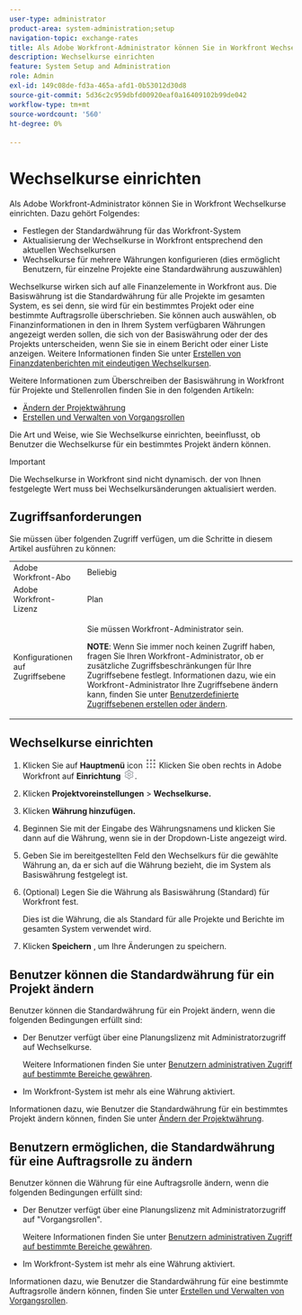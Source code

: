 ```yaml
---
user-type: administrator
product-area: system-administration;setup
navigation-topic: exchange-rates
title: Als Adobe Workfront-Administrator können Sie in Workfront Wechselkurse einrichten.
description: Wechselkurse einrichten
feature: System Setup and Administration
role: Admin
exl-id: 149c08de-fd3a-465a-afd1-0b53012d30d8
source-git-commit: 5d36c2c959dbfd00920eaf0a16409102b99de042
workflow-type: tm+mt
source-wordcount: '560'
ht-degree: 0%

---
```


# Wechselkurse einrichten

<!--
<p data-mc-conditions="QuicksilverOrClassic.Draft mode">*** DON'T DELETE, DRAFT OR HIDE THIS ARTICLE. IT IS LINKED TO THE PRODUCT, THROUGH THE CONTEXT SENSITIVE HELP LINKS. **</p>
-->

Als Adobe Workfront-Administrator können Sie in Workfront Wechselkurse einrichten. Dazu gehört Folgendes:

* Festlegen der Standardwährung für das Workfront-System
* Aktualisierung der Wechselkurse in Workfront entsprechend den aktuellen Wechselkursen
* Wechselkurse für mehrere Währungen konfigurieren (dies ermöglicht Benutzern, für einzelne Projekte eine Standardwährung auszuwählen)

Wechselkurse wirken sich auf alle Finanzelemente in Workfront aus. Die Basiswährung ist die Standardwährung für alle Projekte im gesamten System, es sei denn, sie wird für ein bestimmtes Projekt oder eine bestimmte Auftragsrolle überschrieben. Sie können auch auswählen, ob Finanzinformationen in den in Ihrem System verfügbaren Währungen angezeigt werden sollen, die sich von der Basiswährung oder der des Projekts unterscheiden, wenn Sie sie in einem Bericht oder einer Liste anzeigen. Weitere Informationen finden Sie unter [Erstellen von Finanzdatenberichten mit eindeutigen Wechselkursen](../../../reports-and-dashboards/reports/creating-and-managing-reports/create-financial-data-reports-unique-exchange-rates.md).

Weitere Informationen zum Überschreiben der Basiswährung in Workfront für Projekte und Stellenrollen finden Sie in den folgenden Artikeln:

* [Ändern der Projektwährung](../../../manage-work/projects/project-finances/change-project-currency.md)
* [Erstellen und Verwalten von Vorgangsrollen](../../../administration-and-setup/set-up-workfront/organizational-setup/create-manage-job-roles.md)

Die Art und Weise, wie Sie Wechselkurse einrichten, beeinflusst, ob Benutzer die Wechselkurse für ein bestimmtes Projekt ändern können.

>[!IMPORTANT]
>
>Die Wechselkurse in Workfront sind nicht dynamisch. der von Ihnen festgelegte Wert muss bei Wechselkursänderungen aktualisiert werden.

## Zugriffsanforderungen

Sie müssen über folgenden Zugriff verfügen, um die Schritte in diesem Artikel ausführen zu können:

<table style="table-layout:auto"> 
 <col> 
 <col> 
 <tbody> 
  <tr> 
   <td role="rowheader">Adobe Workfront-Abo</td> 
   <td>Beliebig</td> 
  </tr> 
  <tr> 
   <td role="rowheader">Adobe Workfront-Lizenz</td> 
   <td>Plan</td> 
  </tr> 
  <tr> 
   <td role="rowheader">Konfigurationen auf Zugriffsebene</td> 
   <td> <p>Sie müssen Workfront-Administrator sein.</p> <p><b>NOTE</b>: Wenn Sie immer noch keinen Zugriff haben, fragen Sie Ihren Workfront-Administrator, ob er zusätzliche Zugriffsbeschränkungen für Ihre Zugriffsebene festlegt. Informationen dazu, wie ein Workfront-Administrator Ihre Zugriffsebene ändern kann, finden Sie unter <a href="../../../administration-and-setup/add-users/configure-and-grant-access/create-modify-access-levels.md" class="MCXref xref">Benutzerdefinierte Zugriffsebenen erstellen oder ändern</a>.</p> </td> 
  </tr> 
 </tbody> 
</table>

## Wechselkurse einrichten

1. Klicken Sie auf **Hauptmenü** icon ![](assets/main-menu-icon.png) Klicken Sie oben rechts in Adobe Workfront auf **Einrichtung** ![](assets/gear-icon-settings.png).

1. Klicken **Projektvoreinstellungen** > **Wechselkurse.**

1. Klicken **Währung hinzufügen.**
1. Beginnen Sie mit der Eingabe des Währungsnamens und klicken Sie dann auf die Währung, wenn sie in der Dropdown-Liste angezeigt wird.

1. Geben Sie im bereitgestellten Feld den Wechselkurs für die gewählte Währung an, da er sich auf die Währung bezieht, die im System als Basiswährung festgelegt ist.
1. (Optional) Legen Sie die Währung als Basiswährung (Standard) für Workfront fest.

   Dies ist die Währung, die als Standard für alle Projekte und Berichte im gesamten System verwendet wird.

1. Klicken **Speichern** , um Ihre Änderungen zu speichern.

## Benutzer können die Standardwährung für ein Projekt ändern

Benutzer können die Standardwährung für ein Projekt ändern, wenn die folgenden Bedingungen erfüllt sind:

* Der Benutzer verfügt über eine Planungslizenz mit Administratorzugriff auf Wechselkurse.

   Weitere Informationen finden Sie unter [Benutzern administrativen Zugriff auf bestimmte Bereiche gewähren](../../../administration-and-setup/add-users/configure-and-grant-access/grant-users-admin-access-certain-areas.md).

* Im Workfront-System ist mehr als eine Währung aktiviert.

Informationen dazu, wie Benutzer die Standardwährung für ein bestimmtes Projekt ändern können, finden Sie unter [Ändern der Projektwährung](../../../manage-work/projects/project-finances/change-project-currency.md).

## Benutzern ermöglichen, die Standardwährung für eine Auftragsrolle zu ändern

Benutzer können die Währung für eine Auftragsrolle ändern, wenn die folgenden Bedingungen erfüllt sind:

* Der Benutzer verfügt über eine Planungslizenz mit Administratorzugriff auf &quot;Vorgangsrollen&quot;.

   Weitere Informationen finden Sie unter [Benutzern administrativen Zugriff auf bestimmte Bereiche gewähren](../../../administration-and-setup/add-users/configure-and-grant-access/grant-users-admin-access-certain-areas.md).

* Im Workfront-System ist mehr als eine Währung aktiviert.

Informationen dazu, wie Benutzer die Standardwährung für eine bestimmte Auftragsrolle ändern können, finden Sie unter [Erstellen und Verwalten von Vorgangsrollen](../../../administration-and-setup/set-up-workfront/organizational-setup/create-manage-job-roles.md).
